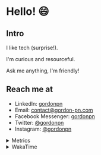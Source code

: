 # Hello! 😄

## Intro

I like tech (surprise!).

I'm curious and resourceful.

Ask me anything, I'm friendly!

## Reach me at

- LinkedIn: [gordonpn](https://www.linkedin.com/in/gordonpn/)
- Email: [contact@gordon-pn.com](mailto:contact@gordon-pn.com)
- Facebook Messenger: [gordonpn](https://www.messenger.com/t/Gordonpn)
- Twitter: [@gordonpn](https://twitter.com/Gordonpn)
- Instagram: [@gordonpn](https://www.instagram.com/gordonpn/)

<details>
  <summary>Metrics</summary>

  <img align="center" src="https://github.com/gordonpn/gordonpn/blob/master/github-metrics.svg" alt="GitHub Metrics">

</details>

<details>
  <summary>WakaTime</summary>

  <!--START_SECTION:waka-->
![Code Time](http://img.shields.io/badge/Code%20Time-176%20hrs%2042%20mins-blue)

![Profile Views](http://img.shields.io/badge/Profile%20Views-0-blue)

**🐱 My GitHub Data** 

> 🏆 370 Contributions in the Year 2022
 > 
> 📦 135.4 kB Used in GitHub's Storage 
 > 
> 🚫 Not Opted to Hire
 > 
> 📜 32 Public Repositories 
 > 
> 🔑 16 Private Repositories  
 > 
**I'm an Early 🐤** 

```text
🌞 Morning    181 commits    █████░░░░░░░░░░░░░░░░░░░░   19.8% 
🌆 Daytime    339 commits    █████████░░░░░░░░░░░░░░░░   37.09% 
🌃 Evening    357 commits    █████████░░░░░░░░░░░░░░░░   39.06% 
🌙 Night      37 commits     █░░░░░░░░░░░░░░░░░░░░░░░░   4.05%

```
📅 **I'm Most Productive on Wednesday** 

```text
Monday       149 commits    ████░░░░░░░░░░░░░░░░░░░░░   16.3% 
Tuesday      140 commits    ███░░░░░░░░░░░░░░░░░░░░░░   15.32% 
Wednesday    208 commits    █████░░░░░░░░░░░░░░░░░░░░   22.76% 
Thursday     115 commits    ███░░░░░░░░░░░░░░░░░░░░░░   12.58% 
Friday       123 commits    ███░░░░░░░░░░░░░░░░░░░░░░   13.46% 
Saturday     61 commits     █░░░░░░░░░░░░░░░░░░░░░░░░   6.67% 
Sunday       118 commits    ███░░░░░░░░░░░░░░░░░░░░░░   12.91%

```


📊 **This Week I Spent My Time On** 

```text
⌚︎ Time Zone: America/Toronto

💬 Programming Languages: 
YAML                     3 hrs 34 mins       █████████░░░░░░░░░░░░░░░░   38.78% 
Other                    3 hrs 29 mins       █████████░░░░░░░░░░░░░░░░   37.86% 
Bash                     1 hr 36 mins        ████░░░░░░░░░░░░░░░░░░░░░   17.34% 
Terraform                11 mins             ░░░░░░░░░░░░░░░░░░░░░░░░░   2.03% 
Docker                   5 mins              ░░░░░░░░░░░░░░░░░░░░░░░░░   1.07%

🔥 Editors: 
VS Code                  9 hrs 14 mins       █████████████████████████   100.0%

🐱‍💻 Projects: 
server-services-configs  7 hrs 12 mins       ███████████████████░░░░░░   78.06% 
maplelegends-vote-reminde1 hr 49 mins        █████░░░░░░░░░░░░░░░░░░░░   19.7% 
personal-site            9 mins              ░░░░░░░░░░░░░░░░░░░░░░░░░   1.69% 
dotfiles                 3 mins              ░░░░░░░░░░░░░░░░░░░░░░░░░   0.55%

💻 Operating System: 
Mac                      9 hrs 14 mins       █████████████████████████   100.0%

```

**I Mostly Code in JavaScript** 

```text
JavaScript               10 repos            ████░░░░░░░░░░░░░░░░░░░░░   18.52% 
Java                     10 repos            ████░░░░░░░░░░░░░░░░░░░░░   18.52% 
Python                   7 repos             ███░░░░░░░░░░░░░░░░░░░░░░   12.96% 
Ruby                     4 repos             █░░░░░░░░░░░░░░░░░░░░░░░░   7.41% 
TypeScript               4 repos             █░░░░░░░░░░░░░░░░░░░░░░░░   7.41%

```


**Timeline**

![Chart not found](https://raw.githubusercontent.com/gordonpn/gordonpn/master/charts/bar_graph.png) 


 Last Updated on 30/06/2022 04:46:27 UTC
<!--END_SECTION:waka-->
</details>
